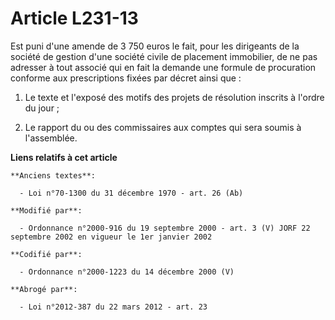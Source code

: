 # Article L231-13

Est puni d'une amende de 3 750 euros le fait, pour les dirigeants de la société de gestion d'une société civile de placement
immobilier, de ne pas adresser à tout associé qui en fait la demande une formule de procuration conforme aux prescriptions
fixées par décret ainsi que :

1. Le texte et l'exposé des motifs des projets de résolution inscrits à l'ordre du jour ;

2. Le rapport du ou des commissaires aux comptes qui sera soumis à l'assemblée.

**Liens relatifs à cet article**

	**Anciens textes**:

	  - Loi n°70-1300 du 31 décembre 1970 - art. 26 (Ab)

	**Modifié par**:

	  - Ordonnance n°2000-916 du 19 septembre 2000 - art. 3 (V) JORF 22 septembre 2002 en vigueur le 1er janvier 2002

	**Codifié par**:

	  - Ordonnance n°2000-1223 du 14 décembre 2000 (V)

	**Abrogé par**:

	  - Loi n°2012-387 du 22 mars 2012 - art. 23
